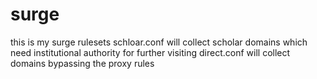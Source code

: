 # surge
this is my surge rulesets
schloar.conf will collect scholar domains which need institutional authority for further visiting
direct.conf will collect domains bypassing the proxy rules
